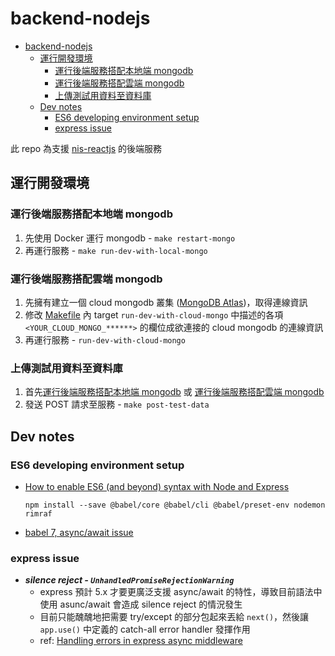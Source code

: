 # backend-nodejs

- [backend-nodejs](#backend-nodejs)
  - [運行開發環境](#運行開發環境)
    - [運行後端服務搭配本地端 mongodb](#運行後端服務搭配本地端-mongodb)
    - [運行後端服務搭配雲端 mongodb](#運行後端服務搭配雲端-mongodb)
    - [上傳測試用資料至資料庫](#上傳測試用資料至資料庫)
  - [Dev notes](#dev-notes)
    - [ES6 developing environment setup](#es6-developing-environment-setup)
    - [express issue](#express-issue)

此 repo 為支援 [nis-reactjs](https://github.com/hjcian/nis-reactjs) 的後端服務

## 運行開發環境
### 運行後端服務搭配本地端 mongodb
1. 先使用 Docker 運行 mongodb - `make restart-mongo`
2. 再運行服務 - `make run-dev-with-local-mongo`

### 運行後端服務搭配雲端 mongodb

1. 先擁有建立一個 cloud mongodb 叢集 ([MongoDB Atlas](https://www.mongodb.com/cloud/atlas))，取得連線資訊
2. 修改 [Makefile](./Makefile) 內 target `run-dev-with-cloud-mongo` 中描述的各項 `<YOUR_CLOUD_MONGO_******>` 的欄位成欲連接的 cloud mongodb 的連線資訊
3. 再運行服務 - `run-dev-with-cloud-mongo`

### 上傳測試用資料至資料庫
1. 首先[運行後端服務搭配本地端 mongodb](#運行後端服務搭配本地端-mongodb) 或 [運行後端服務搭配雲端 mongodb](#運行後端服務搭配雲端-mongodb)
2. 發送 POST 請求至服務 - `make post-test-data`

## Dev notes
### ES6 developing environment setup
- [How to enable ES6 (and beyond) syntax with Node and Express](https://www.freecodecamp.org/news/how-to-enable-es6-and-beyond-syntax-with-node-and-express-68d3e11fe1ab/#how-does-it-work-a-high-level-view-of-what-we-need)
  ```
  npm install --save @babel/core @babel/cli @babel/preset-env nodemon rimraf
  ```
- [babel 7, async/await issue](https://stackoverflow.com/a/53736090/8694937)


### express issue
- ***silence reject - `UnhandledPromiseRejectionWarning`***
  - express 預計 5.x 才要更廣泛支援 async/await 的特性，導致目前語法中使用 asunc/await 會造成 silence reject 的情況發生
  - 目前只能醜醜地把需要 try/except 的部分包起來丟給 `next()`，然後讓 `app.use()` 中定義的 catch-all error handler 發揮作用
  - ref: [Handling errors in express async middleware](https://stackoverflow.com/a/51391081/8694937)